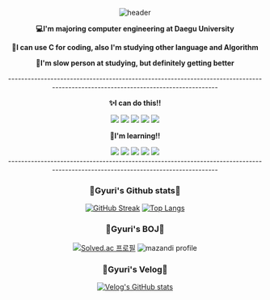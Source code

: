 <div align="center">
  
![header](https://capsule-render.vercel.app/api?type=waving&color=ead1dc&height=150&section=header&text=GyuriKim's%20Github&fontColor=ffffff&fontSize=50&animation=twinkling&fontAlignY=55)

</div>
<div align = "center">

**💻I'm majoring computer engineering at Daegu University**
   
**🍒I can use C for coding, also I'm studying other language and Algorithm**
   
**🌻I'm slow person at studying, but definitely getting better**
</div>
<div align = "center">
---------------------------------------------------------------------------------------------------------------------------------
<p><strong>✨I can do this!!</strong></p>

<img src="https://img.shields.io/badge/Git-F05032?style=for-the-badge&logo=Git&logoColor=white">
<img src="https://img.shields.io/badge/Github-181717?style=for-the-badge&logo=Github&logoColor=white">
<img src="https://img.shields.io/badge/c-A8B9CC?style=for-the-badge&logo=C&logoColor=white">
<img src="https://img.shields.io/badge/visualstudio-5C2D91?style=for-the-badge&logo=visualstudio&logoColor=white">
<img src="https://img.shields.io/badge/visualstudiocode-007ACC?style=for-the-badge&logo=visualstudiocode&logoColor=white">
<br>
<p><strong>📝I'm learning!!</strong></p>
<img src="https://img.shields.io/badge/oracle-F80000?style=for-the-badge&logo=oralce&logoColor=white">
<img src="https://img.shields.io/badge/Java-007396?style=for-the-badge&logo=OpenJDK&logoColor=white"/>
<img src="https://img.shields.io/badge/javascript-F7DF1E?style=for-the-badge&logo=javascript&logoColor=white"/>
<img src="https://img.shields.io/badge/eclipseide-2C2255?style=for-the-badge&logo=eclipseide&logoColor=white">
<img src="https://img.shields.io/badge/spring-6DB33F?style=for-the-badge&logo=Spring&logoColor=white">
<br>
---------------------------------------------------------------------------------------------------------------------------------
</div>
<h3 align = "center">🌟Gyuri's Github stats🌟</h3>
<div align = "center">

[![GitHub Streak](https://streak-stats.demolab.com?user=GyuriKimgr&theme=rose&hide_border=true)](https://git.io/streak-stats)
[![Top Langs](https://github-readme-stats.vercel.app/api/top-langs/?username=GyuriKimgr&layout=donut)](https://github.com/anuraghazra/github-readme-stats)

</div>

<h3 align = "center">💫Gyuri's BOJ💫</h3>
<div align = "center">
  
[![Solved.ac
프로필](http://mazassumnida.wtf/api/v2/generate_badge?boj=kls1211)](https://solved.ac/{kls1211})
![mazandi profile](http://mazandi.herokuapp.com/api?handle=kls1211&theme=warm)
</div>

<h3 align = "center">🎀Gyuri's Velog🎀</h3>
<div align = "center">
  
[![Velog's GitHub stats](https://velog-readme-stats.vercel.app/api?name=darin)](https://velog.io/@darin)
</div>

